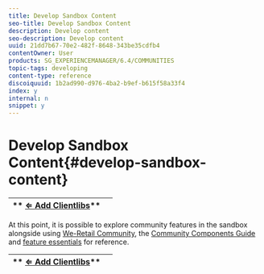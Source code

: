 ```yaml
---
title: Develop Sandbox Content
seo-title: Develop Sandbox Content
description: Develop content 
seo-description: Develop content 
uuid: 21dd7b67-70e2-482f-8648-343be35cdfb4
contentOwner: User
products: SG_EXPERIENCEMANAGER/6.4/COMMUNITIES
topic-tags: developing
content-type: reference
discoiquuid: 1b2ad990-d976-4ba2-b9ef-b615f58a33f4
index: y
internal: n
snippet: y
---
```


# Develop Sandbox Content{#develop-sandbox-content}

| ** [⇐ Add Clientlibs](../../communities/using/add-clientlibs.md)** |  |
|---|---|

At this point, it is possible to explore community features in the sandbox alongside using [We-Retail Community](../../sites/developing/using/we-retail.md), the [Community Components Guide](../../communities/using/components-guide.md) and [feature essentials](../../communities/using/essentials.md) for reference.

| ** [⇐ Add Clientlibs](../../communities/using/add-clientlibs.md)** |  |
|---|---|

